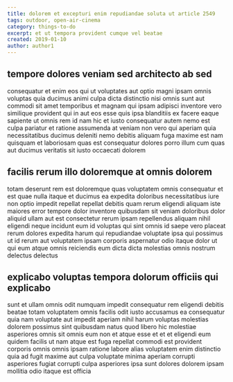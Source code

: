 ```yaml
---
title: dolorem et excepturi enim repudiandae soluta ut article 2549
tags: outdoor, open-air-cinema
category: things-to-do
excerpt: et ut tempora provident cumque vel beatae
created: 2019-01-10
author: author1
---
```


## tempore dolores veniam sed architecto ab sed

consequatur et enim eos qui ut voluptates aut optio magni ipsam omnis voluptas quia ducimus animi culpa dicta distinctio nisi omnis sunt aut commodi sit amet temporibus et magnam qui ipsam adipisci inventore vero similique provident qui in aut eos esse quis ipsa blanditiis ex facere eaque sapiente ut omnis rem id nam hic et iusto consequatur autem nemo est culpa pariatur et ratione assumenda at veniam non vero qui aperiam quia necessitatibus ducimus deleniti nemo debitis aliquam fuga maxime est nam quisquam et laboriosam quas est consequatur dolores porro illum cum quas aut ducimus veritatis sit iusto occaecati dolorem

## facilis rerum illo doloremque at omnis dolorem

totam deserunt rem est doloremque quas voluptatem omnis consequatur et est quae nulla itaque et ducimus ea expedita doloribus necessitatibus iure non optio impedit repellat repellat debitis quam rerum eligendi aliquam iste maiores error tempore dolor inventore quibusdam sit veniam doloribus dolor aliquid ullam aut est consectetur rerum ipsam repellendus aliquam nihil eligendi neque incidunt eum id voluptas qui sint omnis id saepe vero placeat rerum dolores expedita harum qui repudiandae voluptate ipsa qui possimus ut id rerum aut voluptatem ipsam corporis aspernatur odio itaque dolor ut qui eum atque omnis reiciendis eum dicta dicta molestias omnis nostrum delectus delectus

## explicabo voluptas tempora dolorum officiis qui explicabo

sunt et ullam omnis odit numquam impedit consequatur rem eligendi debitis beatae totam voluptatem omnis facilis odit iusto accusamus ea consequatur quia nam voluptate aut impedit aperiam nihil harum voluptas molestias dolorem possimus sint quibusdam natus quod libero hic molestiae asperiores omnis sit omnis eum non et atque esse et et et eligendi eum quidem facilis ut nam atque est fuga repellat commodi est provident corporis omnis omnis ipsam ratione labore alias voluptatem enim distinctio quia ad fugit maxime aut culpa voluptate minima aperiam corrupti asperiores fugiat corrupti culpa asperiores ipsa sunt dolores dolorem ipsam mollitia odio itaque est officia
